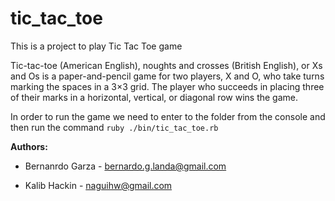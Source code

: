 # tic_tac_toe
This is a project to play Tic Tac Toe game

Tic-tac-toe (American English), noughts and crosses (British English), or Xs and Os is a paper-and-pencil game for two players, X and O, who take turns marking the spaces in a 3×3 grid. The player who succeeds in placing three of their marks in a horizontal, vertical, or diagonal row wins the game.


In order to run the game we need to enter to the folder from the console and then run the command `ruby ./bin/tic_tac_toe.rb`



**Authors:**

- Bernanrdo Garza - bernardo.g.landa@gmail.com 

- Kalib Hackin - naguihw@gmail.com


